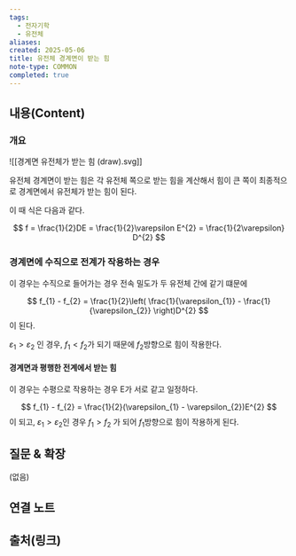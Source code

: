 ```yaml
---
tags:
  - 전자기학
  - 유전체
aliases: 
created: 2025-05-06
title: 유전체 경계면이 받는 힘
note-type: COMMON
completed: true
---
```


## 내용(Content)
### 개요
![[경계면 유전체가 받는 힘 (draw).svg]]

유전체 경계면이 받는 힘은 각 유전체 쪽으로 받는 힘을 계산해서 힘이 큰 쪽이 최종적으로 경계면에서 유전체가 받는 힘이 된다.

이 때 식은 다음과 같다.

$$
f = \frac{1}{2}DE = \frac{1}{2}\varepsilon E^{2} = \frac{1}{2\varepsilon} D^{2}
$$
### 경계면에 수직으로 전계가 작용하는 경우



이 경우는 수직으로 들어가는 경우 전속 밀도가 두 유전체 간에 같기 떄문에 

$$
f_{1} - f_{2} = \frac{1}{2}\left( \frac{1}{\varepsilon_{1}} - \frac{1}{\varepsilon_{2}} \right)D^{2}
$$
이 된다.

$\varepsilon_{1} > \varepsilon_{2}$ 인 경우, $f_{1} < f_{2}$가 되기 때문에 $f_{2}$방향으로 힘이 작용한다.

#### 경계면과 평행한 전계에서 받는 힘

이 경우는 수평으로 작용하는 경우 E가 서로 같고 일정하다.

$$
f_{1} - f_{2} = \frac{1}{2}(\varepsilon_{1} - \varepsilon_{2})E^{2}
$$
이 되고, $\varepsilon_{1}>\varepsilon_{2}$인 경우 $f_{1} > f_{2}$ 가 되어 $f_{1}$방향으로 힘이 작용하게 된다.
## 질문 & 확장

(없음)

## 연결 노트

## 출처(링크)

